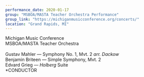 ```yaml
---
performance_date: 2020-01-17
group: "MSBOA/MASTA Teacher Orchestra Performance"
group_link: "https://michiganmusicconference.org/concerts/"
location: "Grand Rapids, MI"
---
```

Michigan Music Conference<br/>
MSBOA/MASTA Teacher Orchestra<br/>
<br/>
Gustav Mahler — Symphony No. 1, Mvt. 2 _arr. Dackow_ <br/>
Benjamin Briteen — Simple Symphony, Mvt. 2<br/>
Edvard Grieg — _Holberg_ Suite<br/>
*CONDUCTOR
